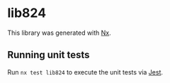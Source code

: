 # lib824

This library was generated with [Nx](https://nx.dev).

## Running unit tests

Run `nx test lib824` to execute the unit tests via [Jest](https://jestjs.io).
